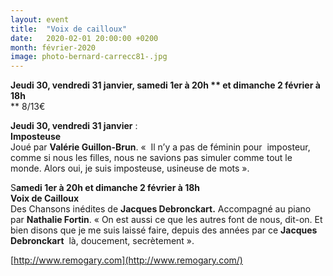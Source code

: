 ```yaml
---
layout: event
title:  "Voix de cailloux"
date:   2020-02-01 20:00:00 +0200
month: février-2020
image: photo-bernard-carrecc81-.jpg
---
```


**[
](http://localhost/wpagendarts/wp-content/uploads/2019/10/photo-bernard-carrecc81-.jpg)Jeudi 30, vendredi 31 janvier, samedi 1er à 20h  ** **et dimanche 2 février à 18h****  
** 8/13€

 <b>Jeudi 30, vendredi 31 janvier</b> :<br /> <strong>Imposteuse</strong><br /> Joué par **Valérie Guillon-Brun**. «  Il n’y a pas de féminin pour  imposteur, comme si nous les filles, nous ne savions pas simuler comme tout le monde. Alors oui, je suis imposteuse, usineuse de mots ».

S<b>amedi 1er à 20h </b><b>et dimanche 2 février à 18h</b><br /> <strong>Voix de Cailloux</strong><br /> Des Chansons inédites de **Jacques Debronckart.** Accompagné au piano par **Nathalie Fortin**. « On est aussi ce que les autres font de nous, dit-on. Et bien disons que je me suis laissé faire, depuis des années par ce <strong>Jacques Debronckart</strong>  là, doucement, secrètement ».

[http://www.remogary.com](http://www.remogary.com/)